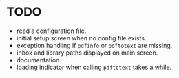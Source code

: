 # TODO

- read a configuration file.
- initial setup screen when no config file exists.
- exception handling if `pdfinfo` or `pdftotext` are missing.
- inbox and library paths displayed on main screen.
- documentation.
- loading indicator when calling `pdftotext` takes a while.
